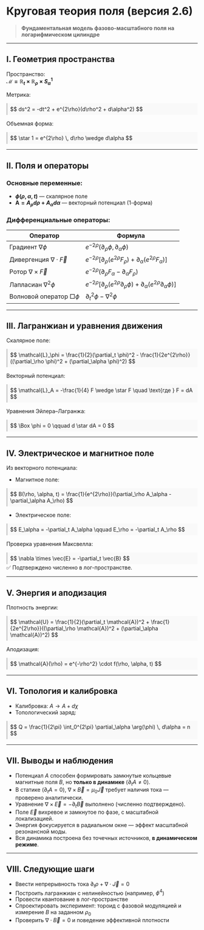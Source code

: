 
# Круговая теория поля (версия 2.6)

> **Фундаментальная модель фазово-масштабного поля на логарифмическом цилиндре**

---

## I. Геометрия пространства

Пространство:  
**$\mathcal{M} = \mathbb{R}_t \times \mathbb{R}_\rho \times S^1_\alpha$**

Метрика:
<div style="background:#f9f9f9; padding:0.5em; border-left:3px solid #ccc;">
$$
ds^2 = -dt^2 + e^{2\rho}(d\rho^2 + d\alpha^2)
$$
</div>

Объемная форма:
<div style="background:#f9f9f9; padding:0.5em; border-left:3px solid #ccc;">
$$
\star 1 = e^{2\rho} \, d\rho \wedge d\alpha
$$
</div>

---

## II. Поля и операторы

### Основные переменные:
- **$\phi(\rho, \alpha, t)$** — скалярное поле  
- **$\mathbf{A} = A_\rho d\rho + A_\alpha d\alpha$** — векторный потенциал (1-форма)

### Дифференциальные операторы:

| Оператор                | Формула |
|-------------------------|---------|
| Градиент $\nabla \phi$         | $e^{-2\rho}(\partial_\rho \phi, \partial_\alpha \phi)$ |
| Дивергенция $\nabla \cdot \vec{F}$ | $e^{-2\rho}[\partial_\rho(e^{2\rho} F_\rho) + \partial_\alpha(e^{2\rho} F_\alpha)]$ |
| Ротор $\nabla \times \vec{F}$     | $e^{-2\rho}(\partial_\rho F_\alpha - \partial_\alpha F_\rho)$ |
| Лапласиан $\nabla^2 \phi$        | $e^{-2\rho}[\partial_\rho(e^{2\rho} \partial_\rho \phi) + \partial_\alpha(e^{2\rho} \partial_\alpha \phi)]$ |
| Волновой оператор $\Box \phi$     | $\partial_t^2 \phi - \nabla^2 \phi$ |

---

## III. Лагранжиан и уравнения движения

Скалярное поле:
<div style="background:#f9f9f9; padding:0.5em; border-left:3px solid #ccc;">
$$
\mathcal{L}_\phi = \frac{1}{2}(\partial_t \phi)^2 - \frac{1}{2e^{2\rho}}((\partial_\rho \phi)^2 + (\partial_\alpha \phi)^2)
$$
</div>

Векторный потенциал:
<div style="background:#f9f9f9; padding:0.5em; border-left:3px solid #ccc;">
$$
\mathcal{L}_A = -\frac{1}{4} F \wedge \star F \quad \text{где } F = dA
$$
</div>

Уравнения Эйлера–Лагранжа:
<div style="background:#f9f9f9; padding:0.5em; border-left:3px solid #ccc;">
$$
\Box \phi = 0 \qquad d \star dA = 0
$$
</div>

---

## IV. Электрическое и магнитное поле

Из векторного потенциала:

- Магнитное поле:
<div style="background:#f9f9f9; padding:0.5em; border-left:3px solid #ccc;">
$$
B(\rho, \alpha, t) = \frac{1}{e^{2\rho}}(\partial_\rho A_\alpha - \partial_\alpha A_\rho)
$$
</div>

- Электрическое поле:
<div style="background:#f9f9f9; padding:0.5em; border-left:3px solid #ccc;">
$$
E_\alpha = -\partial_t A_\alpha \qquad E_\rho = -\partial_t A_\rho
$$
</div>

Проверка уравнения Максвелла:
<div style="background:#f9f9f9; padding:0.5em; border-left:3px solid #ccc;">
$$
\nabla \times \vec{E} = -\partial_t \vec{B}
$$
</div>
✅ Подтверждено численно в лог-пространстве.

---

## V. Энергия и аподизация

Плотность энергии:
<div style="background:#f9f9f9; padding:0.5em; border-left:3px solid #ccc;">
$$
\mathcal{U} = \frac{1}{2}(\partial_t \mathcal{A})^2 + \frac{1}{2e^{2\rho}}((\partial_\rho \mathcal{A})^2 + (\partial_\alpha \mathcal{A})^2)
$$
</div>

Аподизация:
<div style="background:#f9f9f9; padding:0.5em; border-left:3px solid #ccc;">
$$
\mathcal{A}(\rho) = e^{-\rho^2} \cdot f(\rho, \alpha, t)
$$
</div>

---

## VI. Топология и калибровка

- Калибровка: $A \rightarrow A + d\chi$
- Топологический заряд:
<div style="background:#f9f9f9; padding:0.5em; border-left:3px solid #ccc;">
$$
Q = \frac{1}{2\pi} \int_0^{2\pi} \partial_\alpha \arg(\phi) \, d\alpha = n
$$
</div>

---

## VII. Выводы и наблюдения

- Потенциал $A$ способен формировать замкнутые кольцевые магнитные поля $B$, но **только в динамике** ($\partial_t A \ne 0$).
- В статике ($\partial_t A = 0$), $\nabla \times \vec{B} = \mu_0 \vec{J}$ требует наличия тока — проверено аналитически.
- Уравнение $\nabla \times \vec{E} = -\partial_t \vec{B}$ выполнено (численно подтверждено).
- Поле $\vec{E}$ вихревое и замкнутое по фазе, с масштабной локализацией.
- Энергия фокусируется в радиальном окне — эффект масштабной резонансной моды.
- Вся динамика построена без точечных источников, **в динамическом режиме**.

---

## VIII. Следующие шаги

- Ввести непрерывность тока $\partial_t \rho + \nabla \cdot \vec{J} = 0$
- Построить лагранжиан с нелинейностью (например, $\phi^4$)
- Провести квантование в лог-пространстве
- Спроектировать эксперимент: тороид с фазовой модуляцией и измерение $B$ на заданном $\rho_0$
- Проверить $\nabla \cdot \vec{B} = 0$ и поведение эффективной плотности
